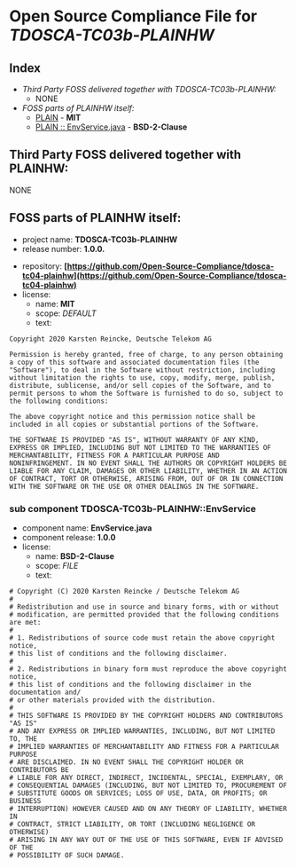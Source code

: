 # **O**pen **S**ource **C**ompliance **F**ile for *TDOSCA-TC03b-PLAINHW*

<!-- if your work is open source software too, treat as part of this list -->
## Index
* *Third Party FOSS delivered together with TDOSCA-TC03b-PLAINHW:*
  - NONE
* *FOSS parts of PLAINHW itself:*
  - [PLAIN](#plain) - **MIT**
  - [PLAIN :: EnvService.java](#EnvService) - **BSD-2-Clause**

<!-- ## PLAINHW uses the following third party OSS components: -->
## Third Party FOSS delivered together with PLAINHW:

NONE

## FOSS parts of PLAINHW itself: <a id="plain"></a>

* project name: **TDOSCA-TC03b-PLAINHW**
* release number: **1.0.0.**
<!-- * homepage:  * -->
* repository: **[https://github.com/Open-Source-Compliance/tdosca-tc04-plainhw](https://github.com/Open-Source-Compliance/tdosca-tc04-plainhw)**
* license:
  - name: **MIT**
  - scope: *DEFAULT*
  - text:

```
Copyright 2020 Karsten Reincke, Deutsche Telekom AG

Permission is hereby granted, free of charge, to any person obtaining
a copy of this software and associated documentation files (the
"Software"), to deal in the Software without restriction, including
without limitation the rights to use, copy, modify, merge, publish,
distribute, sublicense, and/or sell copies of the Software, and to
permit persons to whom the Software is furnished to do so, subject to
the following conditions:

The above copyright notice and this permission notice shall be
included in all copies or substantial portions of the Software.

THE SOFTWARE IS PROVIDED "AS IS", WITHOUT WARRANTY OF ANY KIND,
EXPRESS OR IMPLIED, INCLUDING BUT NOT LIMITED TO THE WARRANTIES OF
MERCHANTABILITY, FITNESS FOR A PARTICULAR PURPOSE AND
NONINFRINGEMENT. IN NO EVENT SHALL THE AUTHORS OR COPYRIGHT HOLDERS BE
LIABLE FOR ANY CLAIM, DAMAGES OR OTHER LIABILITY, WHETHER IN AN ACTION
OF CONTRACT, TORT OR OTHERWISE, ARISING FROM, OUT OF OR IN CONNECTION
WITH THE SOFTWARE OR THE USE OR OTHER DEALINGS IN THE SOFTWARE.
```

### sub component TDOSCA-TC03b-PLAINHW::EnvService <a id="EnvService"></a>

* component name: **EnvService.java**
* component release: **1.0.0**
* license:
  - name: **BSD-2-Clause**
  - scope: *FILE*
  - text:

```
# Copyright (C) 2020 Karsten Reincke / Deutsche Telekom AG
#
# Redistribution and use in source and binary forms, with or without
# modification, are permitted provided that the following conditions are met:
#
# 1. Redistributions of source code must retain the above copyright notice,
# this list of conditions and the following disclaimer.
#
# 2. Redistributions in binary form must reproduce the above copyright notice,
# this list of conditions and the following disclaimer in the documentation and/
# or other materials provided with the distribution.
#
# THIS SOFTWARE IS PROVIDED BY THE COPYRIGHT HOLDERS AND CONTRIBUTORS "AS IS"
# AND ANY EXPRESS OR IMPLIED WARRANTIES, INCLUDING, BUT NOT LIMITED TO, THE
# IMPLIED WARRANTIES OF MERCHANTABILITY AND FITNESS FOR A PARTICULAR PURPOSE
# ARE DISCLAIMED. IN NO EVENT SHALL THE COPYRIGHT HOLDER OR CONTRIBUTORS BE
# LIABLE FOR ANY DIRECT, INDIRECT, INCIDENTAL, SPECIAL, EXEMPLARY, OR
# CONSEQUENTIAL DAMAGES (INCLUDING, BUT NOT LIMITED TO, PROCUREMENT OF
# SUBSTITUTE GOODS OR SERVICES; LOSS OF USE, DATA, OR PROFITS; OR BUSINESS
# INTERRUPTION) HOWEVER CAUSED AND ON ANY THEORY OF LIABILITY, WHETHER IN
# CONTRACT, STRICT LIABILITY, OR TORT (INCLUDING NEGLIGENCE OR OTHERWISE)
# ARISING IN ANY WAY OUT OF THE USE OF THIS SOFTWARE, EVEN IF ADVISED OF THE
# POSSIBILITY OF SUCH DAMAGE.
```
